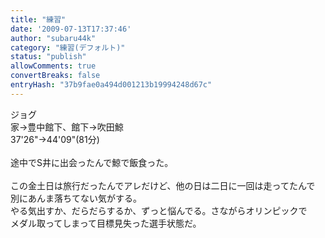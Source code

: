 ```yaml
---
title: "練習"
date: '2009-07-13T17:37:46'
author: "subaru44k"
category: "練習(デフォルト)"
status: "publish"
allowComments: true
convertBreaks: false
entryHash: "37b9fae0a494d001213b19994248d67c"
---
```

ジョグ<br>
家→豊中館下、館下→吹田鯨<br>
37'26"→44'09"(81分)<br>
<br>
途中でS井に出会ったんで鯨で飯食った。<br>
<br>
この金土日は旅行だったんでアレだけど、他の日は二日に一回は走ってたんで<br>
別にあんま落ちてない気がする。<br>
やる気出すか、だらだらするか、ずっと悩んでる。さながらオリンピックで<br>
メダル取ってしまって目標見失った選手状態だ。
